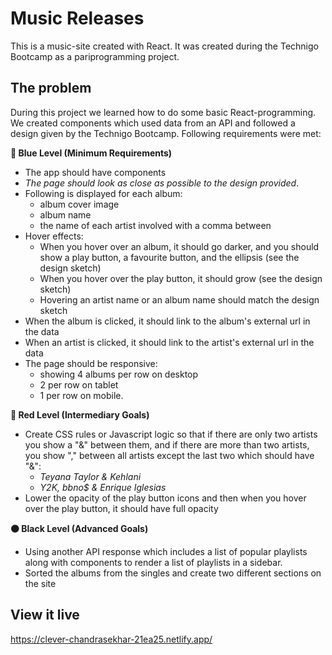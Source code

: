 # Music Releases
This is a music-site created with React. It was created during the Technigo Bootcamp as a pariprogramming project.

## The problem

During this project we learned how to do some basic React-programming. We created components which used data from an API and followed a design given by the Technigo Bootcamp. Following requirements were met:

**🔵  Blue Level (Minimum Requirements)**

- The app should have components
- *The page should look as close as possible to the design provided*.
- Following is displayed for each album:
    - album cover image
    - album name
    - the name of each artist involved with a comma between
- Hover effects:
    - When you hover over an album, it should go darker, and you should show a play button, a favourite button, and the ellipsis (see the design sketch)
    - When you hover over the play button, it should grow (see the design sketch)
    - Hovering an artist name or an album name should match the design sketch
- When the album is clicked, it should link to the album's external url in the data
- When an artist is clicked, it should link to the artist's external url in the data
- The page should be responsive:
    - showing 4 albums per row on desktop
    - 2 per row on tablet
    - 1 per row on mobile.

**🔴  Red Level (Intermediary Goals)**

- Create CSS rules or Javascript logic so that if there are only two artists you show a "&" between them, and if there are more than two artists, you show "," between all artists except the last two which should have "&":
    - *Teyana Taylor & Kehlani*
    - *Y2K, bbno$ & Enrique Iglesias*
- Lower the opacity of the play button icons and then when you hover over the play button, it should have full opacity

**⚫  Black Level (Advanced Goals)**

- Using another API response which includes a list of popular playlists along with components to render a list of playlists in a sidebar.
- Sorted the albums from the singles and create two different sections on the site

## View it live
https://clever-chandrasekhar-21ea25.netlify.app/
